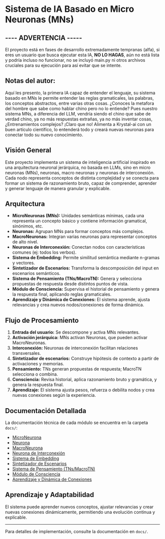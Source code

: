 # Sistema de IA Basado en Micro Neuronas (MNs)

## ---- ADVERTENCIA -----
El proyecto está en fases de desarrollo extremadamente tempranas (alfa), si eres un usuario que busca ejecutar esta IA, **NO LO HAGAS**, aún no está lista y podría incluso no funcionar, no se incluyó main.py ni otros archivos cruciales para su ejecución para así evitar que se intente.

## Notas del autor:
Aquí les presento, la primera IA capaz de entender el lenguaje, su sistema basado en MNs le permite entender las reglas gramaticales, las palabras, los conceptos abstractos, entre varias otras cosas. 
¿Conoces la metafora del hombre que sabe como hablar chino pero no lo entiende? Pues nuestro sistema MNs, a diferencia del LLM, vendría siendo el chino que sabe de verdad chino, ya no más respuestas extrañas, ya no más inventar cosas, ¿Entrenamientos complejos? ¡Claro que no! Alimenta a Krystal-ai con un buen artículo cientifíco, lo entenderá todo y creará nuevas neuronas para conectar todo su nuevo conocimiento.

## Visión General

Este proyecto implementa un sistema de inteligencia artificial inspirado en una arquitectura neuronal jerárquica, no basada en LLMs, sino en micro neuronas (MNs), neuronas, macro neuronas y neuronas de interconexión. Cada nodo representa conceptos de distinta complejidad y se conecta para formar un sistema de razonamiento bruto, capaz de comprender, aprender y generar lenguaje de manera granular y explicable.

## Arquitectura

- **MicroNeuronas (MNs):** Unidades semánticas mínimas, cada una representa un concepto básico y contiene información gramatical, sinónimos, etc.
- **Neuronas:** Agrupan MNs para formar conceptos más complejos.
- **MacroNeuronas:** Integran varias neuronas para representar conceptos de alto nivel.
- **Neuronas de Interconexión:** Conectan nodos con características comunes (ej: todos los verbos).
- **Sistema de Embedding:** Permite similitud semántica mediante n-gramas y vectores.
- **Sintetizador de Escenarios:** Transforma la descomposición del input en escenarios semánticos.
- **Sistema de Pensamiento (TNs/MacroTN):** Genera y selecciona propuestas de respuesta desde distintos puntos de vista.
- **Módulo de Consciencia:** Supervisa el historial de pensamiento y genera la respuesta final, aplicando reglas gramaticales.
- **Aprendizaje y Dinámica de Conexiones:** El sistema aprende, ajusta relevancias y crea nuevos nodos/conexiones de forma dinámica.

## Flujo de Procesamiento

1. **Entrada del usuario:** Se descompone y activa MNs relevantes.
2. **Activación jerárquica:** MNs activan Neuronas, que pueden activar MacroNeuronas.
3. **Interconexión:** Neuronas de interconexión facilitan relaciones transversales.
4. **Sintetizador de escenarios:** Construye hipótesis de contexto a partir de activaciones y memorias.
5. **Pensamiento:** TNs generan propuestas de respuesta; MacroTN selecciona o combina.
6. **Consciencia:** Revisa historial, aplica razonamiento bruto y gramática, y genera la respuesta final.
7. **Aprendizaje:** El sistema ajusta pesos, refuerza o debilita nodos y crea nuevas conexiones según la experiencia.

## Documentación Detallada

La documentación técnica de cada módulo se encuentra en la carpeta `docs/`:

- [MicroNeurona](docs/micro_neurona.md)
- [Neurona](docs/neurona.md)
- [MacroNeurona](docs/macro_neurona.md)
- [Neurona de Interconexión](docs/neurona_interconectora.md)
- [Sistema de Embedding](docs/embedding.md)
- [Sintetizador de Escenarios](docs/sintetizador_contexto.md)
- [Sistema de Pensamiento (TNs/MacroTN)](docs/tns_macrotm.md)
- [Módulo de Consciencia](docs/consciencia.md)
- [Aprendizaje y Dinámica de Conexiones](docs/aprendizaje.md)


## Aprendizaje y Adaptabilidad

El sistema puede aprender nuevos conceptos, ajustar relevancias y crear nuevas conexiones dinámicamente, permitiendo una evolución continua y explicable.

---

Para detalles de implementación, consulte la documentación en `docs/`.
